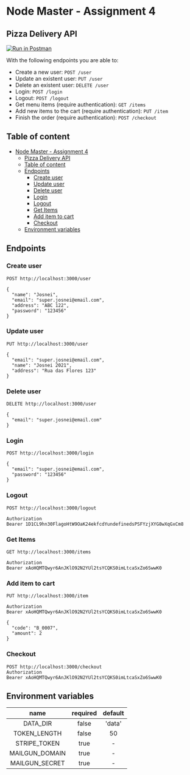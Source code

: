 # Node Master - Assignment 4

## Pizza Delivery API

[![Run in Postman](https://run.pstmn.io/button.svg)](https://app.getpostman.com/run-collection/872726-9f2db027-678f-4f55-a554-c3d97aabd38a?action=collection%2Ffork&collection-url=entityId%3D872726-9f2db027-678f-4f55-a554-c3d97aabd38a%26entityType%3Dcollection%26workspaceId%3D809816f8-b2af-47b3-96fc-9541141ecb8e)

With the following endpoints you are able to:

- Create a new user: `POST /user`
- Update an existent user: `PUT /user`
- Delete an existent user: `DELETE /user`
- Login: `POST /login`
- Logout: `POST /logout`
- Get menu items (require authentication): `GET /items`
- Add new items to the cart (require authentication): `PUT /item`
- Finish the order (require authentication): `POST /checkout`

## Table of content

- [Node Master - Assignment 4](#node-master---assignment-4)
  - [Pizza Delivery API](#pizza-delivery-api)
  - [Table of content](#table-of-content)
  - [Endpoints](#endpoints)
    - [Create user](#create-user)
    - [Update user](#update-user)
    - [Delete user](#delete-user)
    - [Login](#login)
    - [Logout](#logout)
    - [Get Items](#get-items)
    - [Add item to cart](#add-item-to-cart)
    - [Checkout](#checkout)
  - [Environment variables](#environment-variables)

## Endpoints

### Create user

```
POST http://localhost:3000/user

{
  "name": "Josnei",
  "email": "super.josnei@email.com",
  "address": "ABC 122",
  "password": "123456"
}
```

### Update user

```
PUT http://localhost:3000/user

{
  "email": "super.josnei@email.com",
  "name": "Josnei 2021",
  "address": "Rua das Flores 123"
}
```

### Delete user

```
DELETE http://localhost:3000/user

{
  "email": "super.josnei@email.com"
}
```

### Login

```
POST http://localhost:3000/login

{
  "email": "super.josnei@email.com",
  "password": "123456"
}
```

### Logout

```
POST http://localhost:3000/logout

Authorization
Bearer 1D1CL9hn30FlagoHtW9OaK24ekfcdYundefinedsPSFYzjXYG8wXqGxCm8
```

### Get Items

```
GET http://localhost:3000/items

Authorization
Bearer xAoHQMTQwyr6AnJKlO92N2YUl2tsYCQKS0imLtcaSxZo6SwwK0
```

### Add item to cart

```
PUT http://localhost:3000/item

Authorization
Bearer xAoHQMTQwyr6AnJKlO92N2YUl2tsYCQKS0imLtcaSxZo6SwwK0

{
  "code": "B_0007",
  "amount": 2
}
```

### Checkout

```
POST http://localhost:3000/checkout
Authorization
Bearer xAoHQMTQwyr6AnJKlO92N2YUl2tsYCQKS0imLtcaSxZo6SwwK0
```

## Environment variables

|      name      | required | default |
| :------------: | :------: | :-----: |
|    DATA_DIR    |  false   | 'data'  |
|  TOKEN_LENGTH  |  false   |   50    |
|  STRIPE_TOKEN  |   true   |    -    |
| MAILGUN_DOMAIN |   true   |    -    |
| MAILGUN_SECRET |   true   |    -    |
